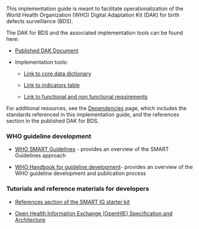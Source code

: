 This implementation guide is meant to facilitate operationalization of the World Health Organization (WHO) Digital Adaptation Kit (DAK) for birth defects surveillance (BDS).

The DAK for BDS and the associated implementation tools can be found here: 

- [Published DAK Document](https://iris.who.int/handle/10665/381620)

- Implementation tools:
  
    - [Link to core data dictionary](https://smart.who.int/dak-bds/dictionary.html)
 
    - [Link to indicators table](https://smart.who.int/dak-bds/indicators.html)
 
    - [Link to functional and non functional requirements](https://smart.who.int/dak-bds/system-requirements.html)
	

For additional resources, see the <a href="dependencies.html">Dependencies</a> page, which includes the standards referenced in this implementation guide, and the references section in the published DAK for BDS.

### WHO guideline development
    
-   [WHO SMART Guidelines](https://www.who.int/teams/digital-health-and-innovation/smart-guidelines) - provides an overview of the SMART Guidelines approach

-   [WHO Handbook for guideline development](https://www.who.int/publications/i/item/9789241548960)- provides an overview of the WHO guideline development and publication process

### Tutorials and reference materials for developers
- [References section of the SMART IG starter kit](https://worldhealthorganization.github.io/smart-ig-starter-kit/references.html#2)

- [Open Health Information Exchange (OpenHIE) Specification and Architecture](https://guides.ohie.org/arch-spec/architecture-specification/overview-of-the-architecture)
